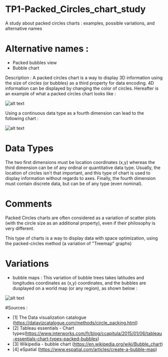 # TP1-Packed_Circles_chart_study
A study about packed circles charts : examples, possible variations, and alternative names

# Alternative names :
- Packed bubbles view
- Bubble chart

Description :
A packed circles chart is a way to display 3D information using the size of circles (or bubbles) as a third property for data encoding. 4D information can be displayed by changing the color of circles. Hereafter is an example of what a packed circles chart looks like :

![alt text](https://github.com/ValentinCrr/TP1-Packed_Circle_chart_study/blob/master/TECTPackedBubbles1.png)

Using a continuous data type as a fourth dimension can lead to the following chart :

![alt text](https://github.com/ValentinCrr/TP1-Packed_Circle_chart_study/blob/master/TECTPackedBubbles3.png)


# Data Types
The two first dimensions must be location coordinates (x,y) whereas the third dimension can be of any ordinal or quantitative data type. Usually, the location of circles isn't that important, and this type of chart is used to display information without regards to axes. Finally, the fourth dimension must contain discrete data, but can be of any type (even nominal).

# Comments

Packed Circles charts are often considered as a variation of scatter plots (with the circle size as an additional property), even if their philosophy is very different.

This type of charts is a way to display data with space optimization, using the packed-circles method (a variation of "Treemap" graphs)


# Variations 

- bubble maps : This variation of bubble trees takes latitudes and longitudes coordinates as (x,y) coordinates, and the bubbles are dusplayed on a world map (or any region), as shown below :

![alt text](https://github.com/ValentinCrr/TP1-Packed_Circle_chart_study/blob/master/Europe-GDP-per-country-1.jpg)

#Sources :
- [1] The Data visualization catalogue (https://datavizcatalogue.com/methods/circle_packing.html)
- [2] Tableau essentials - Chart types(https://www.interworks.com/fr/blog/ccapitula/2015/01/06/tableau-essentials-chart-types-packed-bubbles)
- [3] Wikipedia - bubble chart (https://en.wikipedia.org/wiki/Bubble_chart)
- [4] eSpatial (https://www.espatial.com/articles/create-a-bubble-map)